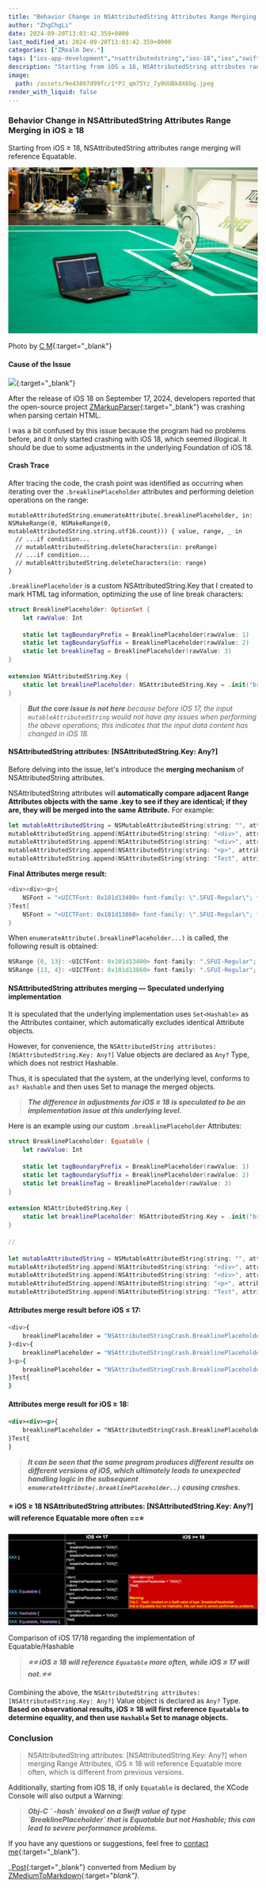 ```yaml
---
title: "Behavior Change in NSAttributedString Attributes Range Merging in iOS ≥ 18"
author: "ZhgChgLi"
date: 2024-09-20T13:03:42.359+0000
last_modified_at: 2024-09-20T13:03:42.359+0000
categories: ["ZRealm Dev."]
tags: ["ios-app-development","nsattributedstring","ios-18","ios","swift"]
description: "Starting from iOS ≥ 18, NSAttributedString attributes range merging will reference Equatable."
image:
  path: /assets/9e43897d99fc/1*PJ_qm75Yz_7y0UUBk8X6bg.jpeg
render_with_liquid: false
---
```


### Behavior Change in NSAttributedString Attributes Range Merging in iOS ≥ 18

Starting from iOS ≥ 18, NSAttributedString attributes range merging will reference Equatable.



![Photo by [C M](https://unsplash.com/@ubahnverleih?utm_content=creditCopyText&utm_medium=referral&utm_source=unsplash){:target="_blank"}](/assets/9e43897d99fc/1*PJ_qm75Yz_7y0UUBk8X6bg.jpeg)

Photo by [C M](https://unsplash.com/@ubahnverleih?utm_content=creditCopyText&utm_medium=referral&utm_source=unsplash){:target="_blank"}
#### Cause of the Issue


[![](https://repository-images.githubusercontent.com/602927147/57ce75c1-8548-449c-b44a-f4b0451ed5ea)](https://github.com/ZhgChgLi/ZMarkupParser){:target="_blank"}


After the release of iOS 18 on September 17, 2024, developers reported that the open-source project [ZMarkupParser](https://github.com/ZhgChgLi/ZMarkupParser){:target="_blank"} was crashing when parsing certain HTML.

I was a bit confused by this issue because the program had no problems before, and it only started crashing with iOS 18, which seemed illogical. It should be due to some adjustments in the underlying Foundation of iOS 18.
#### Crash Trace

After tracing the code, the crash point was identified as occurring when iterating over the `.breaklinePlaceholder` attributes and performing deletion operations on the range:
```
mutableAttributedString.enumerateAttribute(.breaklinePlaceholder, in: NSMakeRange(0, NSMakeRange(0, mutableAttributedString.string.utf16.count))) { value, range, _ in
  // ...if condition...
  // mutableAttributedString.deleteCharacters(in: preRange)
  // ...if condition...
  // mutableAttributedString.deleteCharacters(in: range)
}
```

`.breaklinePlaceholder` is a custom NSAttributedString.Key that I created to mark HTML tag information, optimizing the use of line break characters:
```swift
struct BreaklinePlaceholder: OptionSet {
    let rawValue: Int

    static let tagBoundaryPrefix = BreaklinePlaceholder(rawValue: 1)
    static let tagBoundarySuffix = BreaklinePlaceholder(rawValue: 2)
    static let breaklineTag = BreaklinePlaceholder(rawValue: 3)
}

extension NSAttributedString.Key {
    static let breaklinePlaceholder: NSAttributedString.Key = .init("breaklinePlaceholder")
}
```

> **_But the core issue is not here_** _because before iOS 17, the input `mutableAttributedString` would not have any issues when performing the above operations; this indicates that the input data content has changed in iOS 18._ 

#### NSAttributedString attributes: \[NSAttributedString\.Key: Any?\]

Before delving into the issue, let's introduce the **merging mechanism** of NSAttributedString attributes.

NSAttributedString attributes will **automatically compare adjacent Range Attributes objects with the same .key to see if they are identical; if they are, they will be merged into the same Attribute.** For example:
```swift
let mutableAttributedString = NSMutableAttributedString(string: "", attributes: nil)
mutableAttributedString.append(NSAttributedString(string: "<div>", attributes: [.font: UIFont.systemFont(ofSize: 14)]))
mutableAttributedString.append(NSAttributedString(string: "<div>", attributes: [.font: UIFont.systemFont(ofSize: 14)]))
mutableAttributedString.append(NSAttributedString(string: "<p>", attributes: [.font: UIFont.systemFont(ofSize: 14)]))
mutableAttributedString.append(NSAttributedString(string: "Test", attributes: [.font: UIFont.systemFont(ofSize: 12)]))
```

**Final Attributes merge result:**
```swift
<div><div><p>{
    NSFont = "<UICTFont: 0x101d13400> font-family: \".SFUI-Regular\"; font-weight: normal; font-style: normal; font-size: 14.00pt";
}Test{
    NSFont = "<UICTFont: 0x101d13860> font-family: \".SFUI-Regular\"; font-weight: normal; font-style: normal; font-size: 12.00pt";
}
```

When `enumerateAttribute(.breaklinePlaceholder...)` is called, the following result is obtained:
```swift
NSRange {0, 13}: <UICTFont: 0x101d13400> font-family: ".SFUI-Regular"; font-weight: normal; font-style: normal; font-size: 14.00pt
NSRange {13, 4}: <UICTFont: 0x101d13860> font-family: ".SFUI-Regular"; font-weight: normal; font-style: normal; font-size: 12.00pt
```
#### NSAttributedString attributes merging — Speculated underlying implementation

It is speculated that the underlying implementation uses `Set<Hashable>` as the Attributes container, which automatically excludes identical Attribute objects.

However, for convenience, the `NSAttributedString attributes: [NSAttributedString.Key: Any?]` Value objects are declared as `Any?` Type, which does not restrict Hashable.

Thus, it is speculated that the system, at the underlying level, conforms to `as? Hashable` and then uses Set to manage the merged objects.

> **_The difference in adjustments for iOS ≥ 18 is speculated to be an implementation issue at this underlying level._** 

Here is an example using our custom `.breaklinePlaceholder` Attributes:
```swift
struct BreaklinePlaceholder: Equatable {
    let rawValue: Int

    static let tagBoundaryPrefix = BreaklinePlaceholder(rawValue: 1)
    static let tagBoundarySuffix = BreaklinePlaceholder(rawValue: 2)
    static let breaklineTag = BreaklinePlaceholder(rawValue: 3)
}

extension NSAttributedString.Key {
    static let breaklinePlaceholder: NSAttributedString.Key = .init("breaklinePlaceholder")
}

//

let mutableAttributedString = NSMutableAttributedString(string: "", attributes: nil)
mutableAttributedString.append(NSAttributedString(string: "<div>", attributes: [.breaklinePlaceholder: NSAttributedString.Key.BreaklinePlaceholder.tagBoundaryPrefix]))
mutableAttributedString.append(NSAttributedString(string: "<div>", attributes: [.breaklinePlaceholder: NSAttributedString.Key.BreaklinePlaceholder.tagBoundaryPrefix]))
mutableAttributedString.append(NSAttributedString(string: "<p>", attributes: [.breaklinePlaceholder: NSAttributedString.Key.BreaklinePlaceholder.tagBoundaryPrefix]))
mutableAttributedString.append(NSAttributedString(string: "Test", attributes: nil))
```
#### Attributes merge result before iOS ≤ 17:
```bash
<div>{
    breaklinePlaceholder = "NSAttributedStringCrash.BreaklinePlaceholder(rawValue: 1)";
}<div>{
    breaklinePlaceholder = "NSAttributedStringCrash.BreaklinePlaceholder(rawValue: 1)";
}<p>{
    breaklinePlaceholder = "NSAttributedStringCrash.BreaklinePlaceholder(rawValue: 1)";
}Test{
}
```
#### Attributes merge result for iOS ≥ 18:
```xml
<div><div><p>{
    breaklinePlaceholder = "NSAttributedStringCrash.BreaklinePlaceholder(rawValue: 1)";
}Test{
}
```

> **_It can be seen that the same program produces different results on different versions of iOS, which ultimately leads to unexpected handling logic in the subsequent `enumerateAttribute(.breaklinePlaceholder..)` causing crashes._** 

#### ⭐️ iOS ≥ 18 NSAttributedString attributes: \[NSAttributedString\.Key: Any?\] will reference Equatable more often ==⭐️

![Comparison of iOS 17/18 regarding the implementation of Equatable/Hashable](/assets/9e43897d99fc/1*0TKpBawJoLZUbUKwovRUJQ.png)

Comparison of iOS 17/18 regarding the implementation of Equatable/Hashable

> **_⭐️⭐️ iOS ≥ 18 will reference `Equatable` more often, while iOS ≤ 17 will not.⭐️⭐️_** 

Combining the above, the `NSAttributedString attributes: [NSAttributedString.Key: Any?]` Value object is declared as `Any?` Type. **Based on observational results, iOS ≥ 18 will first reference `Equatable` to determine equality, and then use `Hashable` Set to manage objects.**
### Conclusion

> NSAttributedString attributes: \[NSAttributedString\.Key: Any?\] when merging Range Attributes, iOS ≥ 18 will reference Equatable more often, which is different from previous versions. 

Additionally, starting from iOS 18, if only `Equatable` is declared, the XCode Console will also output a Warning:

> **_Obj\-C \` \-hash\` invoked on a Swift value of type \`BreaklinePlaceholder\` that is Equatable but not Hashable; this can lead to severe performance problems\._** 

If you have any questions or suggestions, feel free to [contact me](https://www.zhgchg.li/contact){:target="_blank"}.

_[Post](https://medium.com/zrealm-ios-dev/ios-18-nsattributedstring-attributes-range-%E5%90%88%E4%BD%B5%E7%9A%84%E4%B8%80%E5%80%8B%E8%A1%8C%E7%82%BA%E6%94%B9%E8%AE%8A-9e43897d99fc){:target="_blank"} converted from Medium by [ZMediumToMarkdown](https://github.com/ZhgChgLi/ZMediumToMarkdown){:target="_blank"}._
